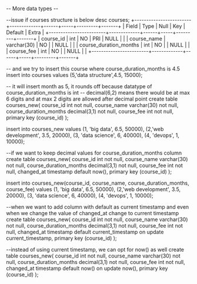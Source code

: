 -- More data types --

--issue if courses structure is below
desc courses;
+------------------------+-------------+------+-----+---------+-------+
| Field                  | Type        | Null | Key | Default | Extra |
+------------------------+-------------+------+-----+---------+-------+
| course_id              | int         | NO   | PRI | NULL    |       |
| course_name            | varchar(30) | NO   |     | NULL    |       |
| course_duration_months | int         | NO   |     | NULL    |       |
| course_fee             | int         | NO   |     | NULL    |       |
+------------------------+-------------+------+-----+---------+-------+

-- and we try to insert this course where course_duration_months is 4.5
insert into courses values (5,'data structure',4.5, 15000);

-- it will insert month as 5, it rounds off because datatype of course_duration_months is int
-- decimal(6,2) means there would be at max 6 digits and at max 2 digits are allowed after decimal point
create table courses_new(
course_id int not null,
course_name varchar(30) not null,
course_duration_months decimal(3,1) not null,
course_fee int not null,
primary key (course_id)
);

insert into courses_new values
(1, 'big data', 6.5, 50000),
(2,'web development', 3.5, 20000),
(3, 'data science', 6, 40000),
(4, 'devops', 1, 10000);

--if we want to keep decimal values for course_duration_months column
create table courses_new(
course_id int not null,
course_name varchar(30) not null,
course_duration_months decimal(3,1) not null,
course_fee int not null,
changed_at timestamp default now(),
primary key (course_id)
);

insert into courses_new(course_id, course_name, course_duration_months, course_fee) values
(1, 'big data', 6.5, 50000),
(2,'web development', 3.5, 20000),
(3, 'data science', 6, 40000),
(4, 'devops', 1, 10000);


--when we want to add column with default as current timestamp and even when we change the value of changed_at change to current timestamp
create table courses_new(
course_id int not null,
course_name varchar(30) not null,
course_duration_months decimal(3,1) not null,
course_fee int not null,
changed_at timestamp default current_timestamp on update current_timestamp,
primary key (course_id)
);

--instead of using current timestamp, we can opt for now() as well
create table courses_new(
course_id int not null,
course_name varchar(30) not null,
course_duration_months decimal(3,1) not null,
course_fee int not null,
changed_at timestamp default now() on update now(),
primary key (course_id)
);




